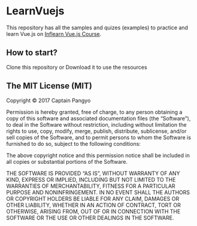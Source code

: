 # LearnVuejs
This repository has all the samples and quizes (examples) to practice and learn Vue.js on [Inflearn Vue.js Course](https://www.inflearn.com/course/vue-pwa-vue-js-%EA%B8%B0%EB%B3%B8/).

## How to start?
Clone this repository or Download it to use the resources

## The MIT License (MIT)
Copyright © 2017 Captain Pangyo

Permission is hereby granted, free of charge, to any person obtaining a copy of this software and associated documentation files (the “Software”), to deal in the Software without restriction, including without limitation the rights to use, copy, modify, merge, publish, distribute, sublicense, and/or sell copies of the Software, and to permit persons to whom the Software is furnished to do so, subject to the following conditions:

The above copyright notice and this permission notice shall be included in all copies or substantial portions of the Software.

THE SOFTWARE IS PROVIDED “AS IS”, WITHOUT WARRANTY OF ANY KIND, EXPRESS OR IMPLIED, INCLUDING BUT NOT LIMITED TO THE WARRANTIES OF MERCHANTABILITY, FITNESS FOR A PARTICULAR PURPOSE AND NONINFRINGEMENT. IN NO EVENT SHALL THE AUTHORS OR COPYRIGHT HOLDERS BE LIABLE FOR ANY CLAIM, DAMAGES OR OTHER LIABILITY, WHETHER IN AN ACTION OF CONTRACT, TORT OR OTHERWISE, ARISING FROM, OUT OF OR IN CONNECTION WITH THE SOFTWARE OR THE USE OR OTHER DEALINGS IN THE SOFTWARE.
